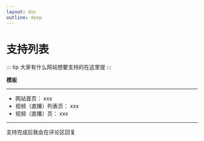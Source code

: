 ```yaml
---
layout: doc
outline: deep
---
```


# 支持列表

::: tip
大家有什么网站想要支持的在这里提
:::

**模板**

---

- 网站首页： xxx
- 视频（直播）列表页： xxx
- 视频（直播）页： xxx

---

支持完成后我会在评论区回复

